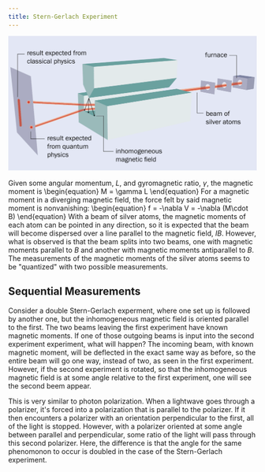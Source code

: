 ```yaml
---
title: Stern-Gerlach Experiment
---
```


![](figures/stern-gerlach-diagram.png)

Given some angular momentum, $L$, and gyromagnetic ratio, $\gamma$, the magnetic moment is
\begin{equation}
	M = \gamma L
\end{equation}
For a magnetic moment in a diverging magnetic field, the force felt by said magnetic moment is nonvanishing:
\begin{equation}
	f = -\nabla V = -\nabla (M\cdot B)
\end{equation}
With a beam of silver atoms, the magnetic moments of each atom can be pointed in any direction, so it is expected that the beam will become dispersed over a line parallel to the magnetic field, $IB$.
However, what is observed is that the beam splits into two beams, one with magnetic moments parallel to $B$ and another with magnetic moments antiparallel to $B$.
The measurements of the magnetic moments of the silver atoms seems to be "quantized" with two possible measurements.

## Sequential Measurements
<div style="display:none">$\nextSection$</div>

Consider a double Stern-Gerlach experment, where one set up is followed by another one, but the inhomogeneous magnetic field is oriented parallel to the first.
The two beams leaving the first experiment have known magnetic moments.
If one of those outgoing beams is input into the second experiment experiment, what will happen?
The incoming beam, with known magnetic moment, will be deflected in the exact same way as before, so the entire beam will go one way, instead of two, as seen in the first experiment.
However, if the second experiment is rotated, so that the inhomogeneous magnetic field is at some angle relative to the first experiment, one will see the second beem appear.

This is very similar to photon polarization.
When a lightwave goes through a polarizer, it's forced into a polarization that is parallel to the polarizer.
If it then encounters a polarizer with an orientation perpendicular to the first, all of the light is stopped.
However, with a polarizer oriented at some angle between parallel and perpendicular, some ratio of the light will pass through this second polarizer.
Here, the difference is that the angle for the same phenomonon to occur is doubled in the case of the Stern-Gerlach experiment.